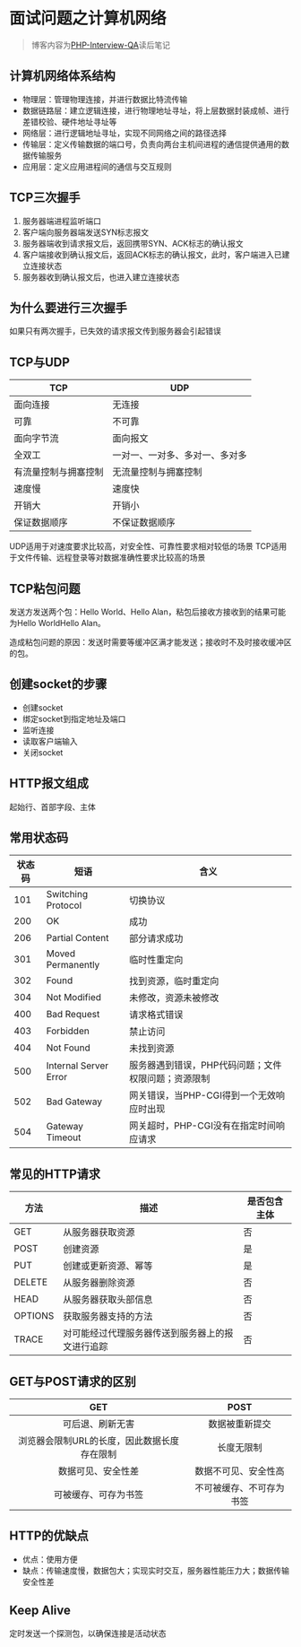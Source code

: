 # 面试问题之计算机网络

> 博客内容为[PHP-Interview-QA](https://github.com/colinlet/PHP-Interview-QA)读后笔记

## 计算机网络体系结构

* 物理层：管理物理连接，并进行数据比特流传输
* 数据链路层：建立逻辑连接，进行物理地址寻址，将上层数据封装成帧、进行差错校验、硬件地址寻址等
* 网络层：进行逻辑地址寻址，实现不同网络之间的路径选择
* 传输层：定义传输数据的端口号，负责向两台主机间进程的通信提供通用的数据传输服务
* 应用层：定义应用进程间的通信与交互规则

## TCP三次握手

1. 服务器端进程监听端口
2. 客户端向服务器端发送SYN标志报文
3. 服务器端收到请求报文后，返回携带SYN、ACK标志的确认报文
4. 客户端接收到确认报文后，返回ACK标志的确认报文，此时，客户端进入已建立连接状态
5. 服务器收到确认报文后，也进入建立连接状态

## 为什么要进行三次握手

如果只有两次握手，已失效的请求报文传到服务器会引起错误

## TCP与UDP


| TCP | UDP |
| --- | --- |
| 面向连接 | 无连接 |
| 可靠 | 不可靠 |
| 面向字节流 | 面向报文 |
| 全双工 | 一对一、一对多、多对一、多对多 |
| 有流量控制与拥塞控制 | 无流量控制与拥塞控制 |
| 速度慢 | 速度快 |
| 开销大 | 开销小 |
| 保证数据顺序 | 不保证数据顺序 | 

UDP适用于对速度要求比较高，对安全性、可靠性要求相对较低的场景
TCP适用于文件传输、远程登录等对数据准确性要求比较高的场景

## TCP粘包问题

发送方发送两个包：Hello World、Hello Alan，粘包后接收方接收到的结果可能为Hello WorldHello Alan。

造成粘包问题的原因：发送时需要等缓冲区满才能发送；接收时不及时接收缓冲区的包。

## 创建socket的步骤

* 创建socket
* 绑定socket到指定地址及端口
* 监听连接
* 读取客户端输入
* 关闭socket

## HTTP报文组成

起始行、首部字段、主体

## 常用状态码


| 状态码 | 短语 | 含义 |
| --- | --- | --- |
| 101 | Switching Protocol | 切换协议 |
| 200 | OK | 成功 |
| 206 | Partial Content | 部分请求成功 |
| 301 | Moved Permanently | 临时性重定向 |
| 302 | Found | 找到资源，临时重定向 |
| 304 | Not Modified | 未修改，资源未被修改 |
| 400 | Bad Request | 请求格式错误 |
| 403 | Forbidden | 禁止访问 |
| 404 | Not Found  | 未找到资源 |
| 500 | Internal Server Error | 服务器遇到错误，PHP代码问题；文件权限问题；资源限制 |
| 502 | Bad Gateway | 网关错误，当PHP-CGI得到一个无效响应时出现 |
| 504 | Gateway Timeout | 网关超时，PHP-CGI没有在指定时间响应请求 |

## 常见的HTTP请求

| 方法 | 描述 | 是否包含主体 |
| --- | --- | --- |
| GET | 从服务器获取资源 | 否 |
| POST | 创建资源 | 是 |
| PUT | 创建或更新资源、幂等 | 是 |
| DELETE | 从服务器删除资源 | 否 |
| HEAD | 从服务器获取头部信息 | 否 |
| OPTIONS | 获取服务器支持的方法 | 否 |
| TRACE | 对可能经过代理服务器传送到服务器上的报文进行追踪 | 否 |

## GET与POST请求的区别


| GET | POST |
| :-: | :-: |
| 可后退、刷新无害 | 数据被重新提交 |
| 浏览器会限制URL的长度，因此数据长度存在限制 | 长度无限制 | 
| 数据可见、安全性差 | 数据不可见、安全性高 | 
| 可被缓存、可存为书签 | 不可被缓存、不可存为书签 | 

## HTTP的优缺点

* 优点：使用方便
* 缺点：传输速度慢，数据包大；实现实时交互，服务器性能压力大；数据传输安全性差

## Keep Alive

定时发送一个探测包，以确保连接是活动状态







